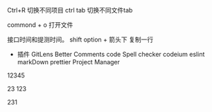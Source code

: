  Ctrl+R  切换不同项目
 ctrl tab  切换不同文件tab

commond + o 打开文件

 接口时间和提测时间。
shift option + 箭头下 复制一行






- 插件
GitLens
Better Comments
code Spell checker
codeium
eslint
markDown
prettier
Project Manager


12345

23
123

231

